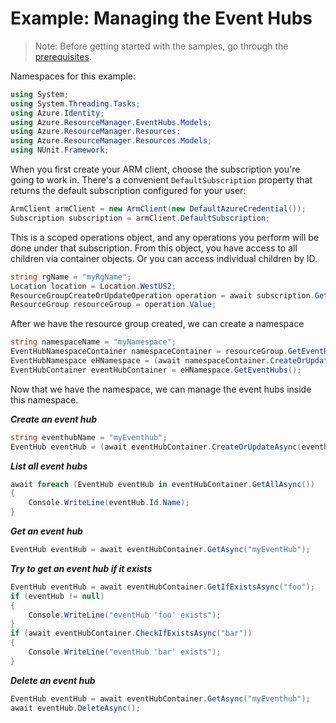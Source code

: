 # Example: Managing the Event Hubs
>Note: Before getting started with the samples, go through the [prerequisites](https://github.com/Azure/azure-sdk-for-net/tree/main/sdk/resourcemanager/Azure.ResourceManager#prerequisites).

Namespaces for this example:

```C# Snippet:Managing_Namespaces_Namespaces
using System;
using System.Threading.Tasks;
using Azure.Identity;
using Azure.ResourceManager.EventHubs.Models;
using Azure.ResourceManager.Resources;
using Azure.ResourceManager.Resources.Models;
using NUnit.Framework;
```

When you first create your ARM client, choose the subscription you're going to work in. There's a convenient `DefaultSubscription` property that returns the default subscription configured for your user:

```C# Snippet:Managing_EventHubs_DefaultSubscription
ArmClient armClient = new ArmClient(new DefaultAzureCredential());
Subscription subscription = armClient.DefaultSubscription;
```

This is a scoped operations object, and any operations you perform will be done under that subscription. From this object, you have access to all children via container objects. Or you can access individual children by ID.

```C# Snippet:Managing_EventHubs_CreateResourceGroup
string rgName = "myRgName";
Location location = Location.WestUS2;
ResourceGroupCreateOrUpdateOperation operation = await subscription.GetResourceGroups().CreateOrUpdateAsync(rgName, new ResourceGroupData(location));
ResourceGroup resourceGroup = operation.Value;
```

After we have the resource group created, we can create a namespace

```C# Snippet:Managing_EventHubs_CreateNamespace
string namespaceName = "myNamespace";
EventHubNamespaceContainer namespaceContainer = resourceGroup.GetEventHubNamespaces();
EventHubNamespace eHNamespace = (await namespaceContainer.CreateOrUpdateAsync(namespaceName, new EventHubNamespaceData(location))).Value;
EventHubContainer eventHubContainer = eHNamespace.GetEventHubs();
```

Now that we have the namespace, we can manage the event hubs inside this namespace.

***Create an event hub***

```C# Snippet:Managing_EventHubs_CreateEventHub
string eventhubName = "myEventhub";
EventHub eventHub = (await eventHubContainer.CreateOrUpdateAsync(eventhubName, new EventHubData())).Value;
```

***List all event hubs***

```C# Snippet:Managing_EventHubs_ListEventHubs
await foreach (EventHub eventHub in eventHubContainer.GetAllAsync())
{
    Console.WriteLine(eventHub.Id.Name);
}
```

***Get an event hub***

```C# Snippet:Managing_EventHubs_GetEventHub
EventHub eventHub = await eventHubContainer.GetAsync("myEventHub");
```

***Try to get an event hub if it exists***

```C# Snippet:Managing_EventHubs_GetEventHubIfExists
EventHub eventHub = await eventHubContainer.GetIfExistsAsync("foo");
if (eventHub != null)
{
    Console.WriteLine("eventHub 'foo' exists");
}
if (await eventHubContainer.CheckIfExistsAsync("bar"))
{
    Console.WriteLine("eventHub 'bar' exists");
}
```

***Delete an event hub***

```C# Snippet:Managing_EventHubs_DeleteEventHub
EventHub eventHub = await eventHubContainer.GetAsync("myEventhub");
await eventHub.DeleteAsync();
```

